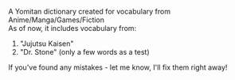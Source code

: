 A Yomitan dictionary created for vocabulary from Anime/Manga/Games/Fiction\
As of now, it includes vocabulary from:
1. "Jujutsu Kaisen"
2. "Dr. Stone" (only a few words as a test)

If you've found any mistakes - let me know, I'll fix them right away!
